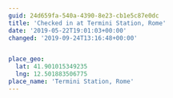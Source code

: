 ```yaml
---
guid: 24d659fa-540a-4390-8e23-cb1e5c87e0dc
title: 'Checked in at Termini Station, Rome'
date: '2019-05-22T19:01:03+00:00'
changed: '2019-09-24T13:16:48+00:00'


place_geo:
  lat: 41.901015349235
  lng: 12.501883506775
place_name: 'Termini Station, Rome'
---
```



